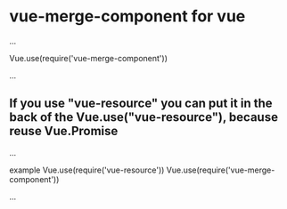 # vue-merge-component  for vue

...

Vue.use(require('vue-merge-component'))

...

## If you use "vue-resource" you can put it in the back of the Vue.use("vue-resource"), because reuse Vue.Promise

...

example
Vue.use(require('vue-resource'))
Vue.use(require('vue-merge-component'))

...
